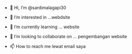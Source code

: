 - 👋 Hi, I’m @sardimalagapi30
- 👀 I’m interested in ...webdsite
- 🌱 I’m currently learning ...
website

- 💞️ I’m looking to collaborate on ...
pengembangan website

- 📫 How to reach me 
lewat email saya
<!---
sardimalagapi30/sardimalagapi30 is a ✨ special ✨ repository because its `README.md` (this file) appears on your GitHub profile.
You can click the Preview link to take a look at your changes.
--->
